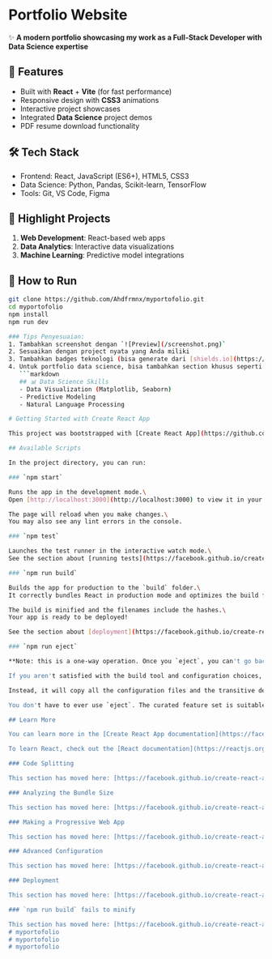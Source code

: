 # Portfolio Website
✨ **A modern portfolio showcasing my work as a Full-Stack Developer with Data Science expertise**

## 🚀 Features
- Built with **React** + **Vite** (for fast performance)
- Responsive design with **CSS3** animations
- Interactive project showcases
- Integrated **Data Science** project demos
- PDF resume download functionality

## 🛠 Tech Stack
- Frontend: React, JavaScript (ES6+), HTML5, CSS3
- Data Science: Python, Pandas, Scikit-learn, TensorFlow
- Tools: Git, VS Code, Figma

## 🌟 Highlight Projects
1. **Web Development**: React-based web apps
2. **Data Analytics**: Interactive data visualizations
3. **Machine Learning**: Predictive model integrations

## 📌 How to Run
```bash
git clone https://github.com/Ahdfrmnx/myportofolio.git
cd myportofolio
npm install
npm run dev

### Tips Penyesuaian:
1. Tambahkan screenshot dengan `![Preview](/screenshot.png)`
2. Sesuaikan dengan project nyata yang Anda miliki
3. Tambahkan badges teknologi (bisa generate dari [shields.io](https://shields.io/))
4. Untuk portfolio data science, bisa tambahkan section khusus seperti:
   ```markdown
   ## 📊 Data Science Skills
   - Data Visualization (Matplotlib, Seaborn)
   - Predictive Modeling
   - Natural Language Processing

# Getting Started with Create React App

This project was bootstrapped with [Create React App](https://github.com/facebook/create-react-app).

## Available Scripts

In the project directory, you can run:

### `npm start`

Runs the app in the development mode.\
Open [http://localhost:3000](http://localhost:3000) to view it in your browser.

The page will reload when you make changes.\
You may also see any lint errors in the console.

### `npm test`

Launches the test runner in the interactive watch mode.\
See the section about [running tests](https://facebook.github.io/create-react-app/docs/running-tests) for more information.

### `npm run build`

Builds the app for production to the `build` folder.\
It correctly bundles React in production mode and optimizes the build for the best performance.

The build is minified and the filenames include the hashes.\
Your app is ready to be deployed!

See the section about [deployment](https://facebook.github.io/create-react-app/docs/deployment) for more information.

### `npm run eject`

**Note: this is a one-way operation. Once you `eject`, you can't go back!**

If you aren't satisfied with the build tool and configuration choices, you can `eject` at any time. This command will remove the single build dependency from your project.

Instead, it will copy all the configuration files and the transitive dependencies (webpack, Babel, ESLint, etc) right into your project so you have full control over them. All of the commands except `eject` will still work, but they will point to the copied scripts so you can tweak them. At this point you're on your own.

You don't have to ever use `eject`. The curated feature set is suitable for small and middle deployments, and you shouldn't feel obligated to use this feature. However we understand that this tool wouldn't be useful if you couldn't customize it when you are ready for it.

## Learn More

You can learn more in the [Create React App documentation](https://facebook.github.io/create-react-app/docs/getting-started).

To learn React, check out the [React documentation](https://reactjs.org/).

### Code Splitting

This section has moved here: [https://facebook.github.io/create-react-app/docs/code-splitting](https://facebook.github.io/create-react-app/docs/code-splitting)

### Analyzing the Bundle Size

This section has moved here: [https://facebook.github.io/create-react-app/docs/analyzing-the-bundle-size](https://facebook.github.io/create-react-app/docs/analyzing-the-bundle-size)

### Making a Progressive Web App

This section has moved here: [https://facebook.github.io/create-react-app/docs/making-a-progressive-web-app](https://facebook.github.io/create-react-app/docs/making-a-progressive-web-app)

### Advanced Configuration

This section has moved here: [https://facebook.github.io/create-react-app/docs/advanced-configuration](https://facebook.github.io/create-react-app/docs/advanced-configuration)

### Deployment

This section has moved here: [https://facebook.github.io/create-react-app/docs/deployment](https://facebook.github.io/create-react-app/docs/deployment)

### `npm run build` fails to minify

This section has moved here: [https://facebook.github.io/create-react-app/docs/troubleshooting#npm-run-build-fails-to-minify](https://facebook.github.io/create-react-app/docs/troubleshooting#npm-run-build-fails-to-minify)
# myportofolio
# myportofolio
# myportofolio
